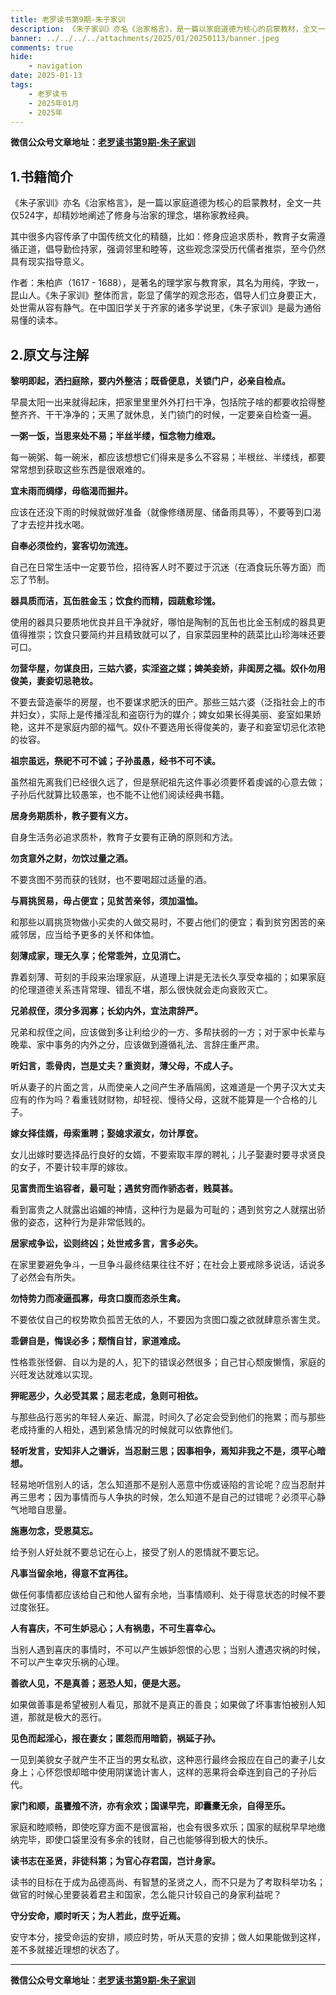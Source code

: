 ```yaml
---
title: 老罗读书第9期-朱子家训
description: 《朱子家训》亦名《治家格言》，是一篇以家庭道德为核心的启蒙教材，全文一共仅524字，却精妙地阐述了修身与治家的理念，堪称家教经典。其中很多内容传承了中国传统文化的精髓，比如：修身应追求质朴，教育子女需遵循正道，倡导勤俭持家，强调邻里和睦等，这些观念深受历代儒者推崇，至今仍然具有现实指导意义。
banner: ../../../../attachments/2025/01/20250113/banner.jpeg
comments: true
hide:
    - navigation
date: 2025-01-13
tags:
    - 老罗读书
    - 2025年01月
    - 2025年
---
```


__微信公众号文章地址：[老罗读书第9期-朱子家训](https://mp.weixin.qq.com/s/eXIYlVzSglPf0wX8jleQLA)__

## 1.书籍简介

《朱子家训》亦名《治家格言》，是一篇以家庭道德为核心的启蒙教材，全文一共仅524字，却精妙地阐述了修身与治家的理念，堪称家教经典。

其中很多内容传承了中国传统文化的精髓，比如：修身应追求质朴，教育子女需遵循正道，倡导勤俭持家，强调邻里和睦等，这些观念深受历代儒者推崇，至今仍然具有现实指导意义。

作者：朱柏庐（1617 - 1688），是著名的理学家与教育家，其名为用纯，字致一，昆山人。《朱子家训》整体而言，彰显了儒学的观念形态，倡导人们立身要正大，处世需从容有静气。在中国旧学关于齐家的诸多学说里，《朱子家训》是最为通俗易懂的读本。

## 2.原文与注解

**黎明即起，洒扫庭除，要内外整洁；既昏便息，关锁门户，必亲自检点。**

早晨太阳一出来就得起床，把家里里里外外打扫干净，包括院子啥的都要收拾得整整齐齐、干干净净的；天黑了就休息，关门锁门的时候，一定要亲自检查一遍。

**一粥一饭，当思来处不易；半丝半缕，恒念物力维艰。**

每一碗粥、每一碗米，都应该想想它们得来是多么不容易；半根丝、半缕线，都要常常想到获取这些东西是很艰难的。

**宜未雨而绸缪，毋临渴而掘井。**

应该在还没下雨的时候就做好准备（就像修缮房屋、储备雨具等），不要等到口渴了才去挖井找水喝。

**自奉必须俭约，宴客切勿流连。**

自己在日常生活中一定要节俭，招待客人时不要过于沉迷（在酒食玩乐等方面）而忘了节制。

**器具质而洁，瓦缶胜金玉；饮食约而精，园蔬愈珍馐。**

使用的器具只要质地优良并且干净就好，哪怕是陶制的瓦缶也比金玉制成的器具更值得推崇；饮食只要简约并且精致就可以了，自家菜园里种的蔬菜比山珍海味还要可口。

**勿营华屋，勿谋良田，三姑六婆，实淫盗之媒；婢美妾娇，非闺房之福。奴仆勿用俊美，妻妾切忌艳妆。**

不要去营造豪华的房屋，也不要谋求肥沃的田产。那些三姑六婆（泛指社会上的市井妇女），实际上是传播淫乱和盗窃行为的媒介；婢女如果长得美丽、妾室如果娇艳，这并不是家庭内部的福气。奴仆不要选用长得俊美的，妻子和妾室切忌化浓艳的妆容。

**祖宗虽远，祭祀不可不诚；子孙虽愚，经书不可不读。**

虽然祖先离我们已经很久远了，但是祭祀祖先这件事必须要怀着虔诚的心意去做；子孙后代就算比较愚笨，也不能不让他们阅读经典书籍。

**居身务期质朴，教子要有义方。**

自身生活务必追求质朴，教育子女要有正确的原则和方法。

**勿贪意外之财，勿饮过量之酒。**

不要贪图不劳而获的钱财，也不要喝超过适量的酒。

**与肩挑贸易，毋占便宜；见贫苦亲邻，须加温恤。**

和那些以肩挑货物做小买卖的人做交易时，不要占他们的便宜；看到贫穷困苦的亲戚邻居，应当给予更多的关怀和体恤。

**刻薄成家，理无久享；伦常乖舛，立见消亡。**

靠着刻薄、苛刻的手段来治理家庭，从道理上讲是无法长久享受幸福的；如果家庭的伦理道德关系违背常理、错乱不堪，那么很快就会走向衰败灭亡。

**兄弟叔侄，须分多润寡；长幼内外，宜法肃辞严。**

兄弟和叔侄之间，应该做到多让利给少的一方、多帮扶弱的一方；对于家中长辈与晚辈、家中事务的内外之分，应该做到遵循礼法、言辞庄重严肃。

**听妇言，乖骨肉，岂是丈夫？重资财，薄父母，不成人子。**

听从妻子的片面之言，从而使亲人之间产生矛盾隔阂，这难道是一个男子汉大丈夫应有的作为吗？看重钱财财物，却轻视、慢待父母，这就不能算是一个合格的儿子。

**嫁女择佳婿，毋索重聘；娶媳求淑女，勿计厚奁。**

女儿出嫁时要选择品行良好的女婿，不要索取丰厚的聘礼；儿子娶妻时要寻求贤良的女子，不要计较丰厚的嫁妆。

**见富贵而生谄容者，最可耻；遇贫穷而作骄态者，贱莫甚。**

看到富贵之人就露出谄媚的神情，这种行为是最为可耻的；遇到贫穷之人就摆出骄傲的姿态，这种行为是非常低贱的。

**居家戒争讼，讼则终凶；处世戒多言，言多必失。**

在家里要避免争斗，一旦争斗最终结果往往不好；在社会上要戒除多说话，话说多了必然会有所失。

**勿恃势力而凌逼孤寡，毋贪口腹而恣杀生禽。**

不要依仗自己的权势欺负孤苦无依的人，不要因为贪图口腹之欲就肆意杀害生灵。

**乖僻自是，悔误必多；颓惰自甘，家道难成。**

性格乖张怪僻、自以为是的人，犯下的错误必然很多；自己甘心颓废懒惰，家庭的兴旺发达就难以实现。

**狎昵恶少，久必受其累；屈志老成，急则可相依。**

与那些品行恶劣的年轻人亲近、厮混，时间久了必定会受到他们的拖累；而与那些老成持重的人相处，遇到紧急情况的时候就可以依靠他们。

**轻听发言，安知非人之谮诉，当忍耐三思；因事相争，焉知非我之不是，须平心暗想。**

轻易地听信别人的话，怎么知道那不是别人恶意中伤或诬陷的言论呢？应当忍耐并再三思考；因为事情而与人争执的时候，怎么知道不是自己的过错呢？必须平心静气地暗自思量。

**施惠勿念，受恩莫忘。**

给予别人好处就不要总记在心上，接受了别人的恩情就不要忘记。

**凡事当留余地，得意不宜再往。**

做任何事情都应该给自己和他人留有余地，当事情顺利、处于得意状态的时候不要过度张狂。

**人有喜庆，不可生妒忌心；人有祸患，不可生喜幸心。**

当别人遇到喜庆的事情时，不可以产生嫉妒怨恨的心思；当别人遭遇灾祸的时候，不可以产生幸灾乐祸的心理。

**善欲人见，不是真善；恶恐人知，便是大恶。**

如果做善事是希望被别人看见，那就不是真正的善良；如果做了坏事害怕被别人知道，那就是极大的恶行。

**见色而起淫心，报在妻女；匿怨而用暗箭，祸延子孙。**

一见到美貌女子就产生不正当的男女私欲，这种恶行最终会报应在自己的妻子儿女身上；心怀怨恨却暗中使用阴谋诡计害人，这样的恶果将会牵连到自己的子孙后代。

**家门和顺，虽饔飧不济，亦有余欢；国课早完，即囊橐无余，自得至乐。**

家庭和睦顺畅，即使吃穿方面不是很富裕，也会有很多欢乐；国家的赋税早早地缴纳完毕，即使口袋里没有多余的钱财，自己也能够得到极大的快乐。

**读书志在圣贤，非徒科第；为官心存君国，岂计身家。**

读书的目标在于成为品德高尚、有智慧的圣贤之人，而不只是为了考取科举功名；做官的时候心里要装着君主和国家，怎么能只计较自己的身家利益呢？

**守分安命，顺时听天；为人若此，庶乎近焉。**

安守本分，接受命运的安排，顺应时势，听从天意的安排；做人如果能做到这样，差不多就接近理想的状态了。

---

__微信公众号文章地址：[老罗读书第9期-朱子家训](https://mp.weixin.qq.com/s/eXIYlVzSglPf0wX8jleQLA)__